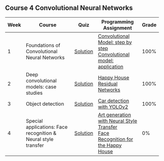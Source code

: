 ## Course 4 Convolutional Neural Networks


Week | Course | Quiz | Programming Assignment | Grade 
--- | --- | --- | --- | --- 
1 | Foundations of Convolutional Neural Networks | [Solution](https://github.com/xnone/coursera-deep-learning/blob/master/Course-4-Convolutional-Neural-Networks/week1/Week1_Quiz.pdf) | [Convolutional Model: step by step](https://github.com/xnone/coursera-deep-learning/blob/master/Course-4-Convolutional-Neural-Networks/week1/Convolution%2Bmodel%2B-%2BStep%2Bby%2BStep%2B-%2Bv2.ipynb) <br> [Convolutional model: application](https://github.com/xnone/coursera-deep-learning/blob/master/Course-4-Convolutional-Neural-Networks/week1/Convolution%2Bmodel%2B-%2BApplication%2B-%2Bv1.ipynb) | 100%
2 | Deep convolutional models: case studies | [Solution](https://github.com/xnone/coursera-deep-learning/blob/master/Course-4-Convolutional-Neural-Networks/week2/week2_quiz.pdf) | [Happy House](https://github.com/xnone/coursera-deep-learning/blob/master/Course-4-Convolutional-Neural-Networks/week2/Keras%2B-%2BTutorial%2B-%2BHappy%2BHouse%2Bv2.ipynb) <br> [Residual Networks](https://github.com/xnone/coursera-deep-learning/blob/master/Course-4-Convolutional-Neural-Networks/week2/Residual%2BNetworks%2B-%2Bv2.ipynb) | 100%
3 | Object detection | [Solution](https://github.com/xnone/coursera-deep-learning/blob/master/Course-4-Convolutional-Neural-Networks/week3/week3_quiz.pdf) | [Car detection with YOLOv2](https://github.com/xnone/coursera-deep-learning/blob/master/Course-4-Convolutional-Neural-Networks/week3/Autonomous%2Bdriving%2Bapplication%2B-%2BCar%2Bdetection%2B-%2Bv3.ipynb) | 100%
4 | Special applications: Face recognition & Neural style transfer | [Solution]() | [Art generation with Neural Style Transfer]() <br> [Face Recognition for the Happy House]() | 0%
